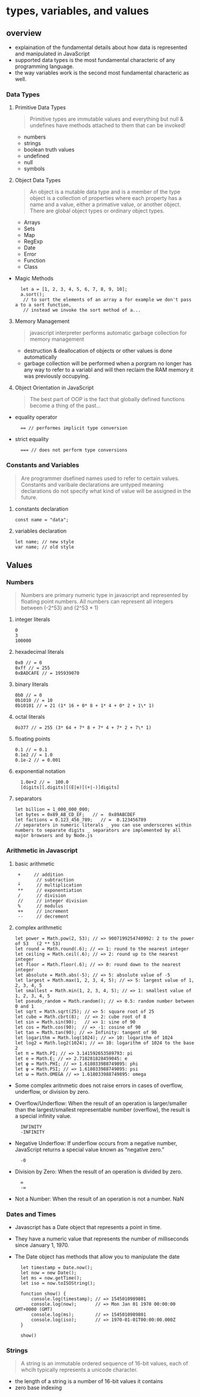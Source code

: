 # types, variables, and values

## overview

- explaination of the fundamental details about how data is represented and manipulated in JavaScript
- supported data types is the most fundamental characteric of any programming language.
- the way variables work is the second most fundamental characteric as well.

### Data Types

1.  Primitive Data Types

    > Primitive types are immutable values and everything but null & undefines have methods attached to them that can be invoked!

    - numbers
    - strings
    - boolean truth values
    - undefined
    - null
    - symbols

2.  Object Data Types

    > An object is a mutable data type and is a member of the type object is a collection of properties where each property has a name and a value, either a primative value, or another object. There are global object types or ordinary object types.

    - Arrays
    - Sets
    - Map
    - RegExp
    - Date
    - Error
    - Function
    - Class

- Magic Methods

        let a = [1, 2, 3, 4, 5, 6, 7, 8, 9, 10];
        a.sort();
         // to sort the elements of an array a for example we don't pass a to a sort function,
         // instead we invoke the sort method of a...

3.  Memory Management

    > javascript interpreter performs automatic garbage collection for memory management

    - destruction & deallocation of objects or other values is done automatically
    - garbage collection will be performed when a porgram no longer has any way to refer to a variabl and will then reclaim the RAM memory it was previously occupying.

4.  Object Orientation in JavaScript

    > The best part of OOP is the fact that globally defined functions become a thing of the past...

- equality operator

        == // performes implicit type conversion

- strict equality

        === // does not perform type conversions

### Constants and Variables

> Are programmer dsefined names used to refer to certain values. Constants and varibale declarations are untyped meaning declarations do not specify what kind of value will be assigned in the future.

1.  constants declaration

        const name = "data";

2.  variables declaration

        let name; // new style
        var name; // old style

## Values

### Numbers

> Numbers are primary numeric type in javascript and represented by floating point numbers. All numbers can represent all integers between (-2^53) and (2^53 \* 1)

1.  integer literals

        0
        3
        100000

2.  hexadecimal literals

        0x0 // = 0
        0xff // = 255
        0xBADCAFE // = 195939070

3.  binary literals

        0b0 // = 0
        0b1010 // = 10
        0b10101 // = 21 (1* 16 + 0* 8 + 1* 4 + 0* 2 + 1\* 1)

4.  octal literals

        0o377 // = 255 (3* 64 + 7* 8 + 7* 4 + 7* 2 + 7\* 1)

5.  floating points

        0.1 // = 0.1
        0.1e2 // = 1.0
        0.1e-2 // = 0.001

6.  exponential notation

          1.0e+2 // =  100.0
          [digits][.digits][(E|e)[(+|-)]digits]

7.  separators

        let billion = 1_000_000_000;
        let bytes = 0x89_AB_CD_EF;   // =  0x89ABCDEF
        let factions = 0.123_456_789;   // =  0.123456789
        // separators in numeric literals _ you can use underscores within numbers to separate digits _ separators are implemented by all major browsers and by Node.js

### Arithmetic in Javascript

1.  basic arithmetic

         +     // addition
         _      // subtraction
         *      // multiplication
         **     // exponentiation
         /      // division
         //     // integer division
         %      // modulus
         ++     // increment
         --     // decrement

2.  complex arithmetic

        let power = Math.pow(2, 53); // => 9007199254740992: 2 to the power of 53   (2 ** 53)
        let round = Math.round(.6); // => 1: round to the nearest integer
        let ceiling = Math.ceil(.6); // => 2: round up to the nearest integer
        let floor = Math.floor(.6); // => 0: round down to the nearest integer
        let absolute = Math.abs(-5); // => 5: absolute value of -5
        let largest = Math.max(1, 2, 3, 4, 5); // => 5: largest value of 1, 2, 3, 4, 5
        let smallest = Math.min(1, 2, 3, 4, 5); // => 1: smallest value of 1, 2, 3, 4, 5
        let pseudo_random = Math.random(); // => 0.5: random number between 0 and 1
        let sqrt = Math.sqrt(25); // => 5: square root of 25
        let cube = Math.cbrt(8);  // => 2: cube root of 8
        let sin = Math.sin(90);   // => 1: sine of 90
        let cos = Math.cos(90);  // => -1: cosine of 90
        let tan = Math.tan(90); // => Infinity: tangent of 90
        let logarithm = Math.log(1024); // => 10: logarithm of 1024
        let log2 = Math.log2(1024); // => 10: logarithm of 1024 to the base 2
        let π = Math.PI; // => 3.141592653589793: pi
        let e = Math.E; // => 2.718281828459045: e
        let φ = Math.PHI; // => 1.618033988749895: phi
        let ψ = Math.PSI; // => 1.618033988749895: psi
        let ω = Math.OMEGA // => 1.618033988749895: omega

- Some complex aritnmetic does not raise errors in cases of overflow, underflow, or division by zero.

- Overflow/Underflow: When the result of an operation is larger/smaller than the largest/smallest representable number (overflow), the result is a special infinity value.

        INFINITY
        -INFINITY

- Negative Underflow: If underflow occurs from a negative number, JavaScript returns a special value known as “negative zero.”

        -0

- Division by Zero: When the result of an operation is divided by zero.

        ∞
        -∞

- Not a Number: When the result of an operation is not a number.
  NaN

### Dates and Times

- Javascript has a Date object that represents a point in time.
- They have a numeric value that represents the number of milliseconds since January 1, 1970.
- The Date object has methods that allow you to manipulate the date

        let timestamp = Date.now();
        let now = new Date();
        let ms = now.getTime();
        let iso = now.toISOString();

        function show() {
            console.log(timestamp); // => 1545010989801
            console.log(now);       // => Mon Jan 01 1970 00:00:00 GMT+0000 (GMT)
            console.log(ms);        // => 1545010989801
            console.log(iso);       // => 1970-01-01T00:00:00.000Z
        }

        show()

### Strings

> A string is an immutable ordered sequence of 16-bit values, each of whcih typically represents a unicode character.

- the length of a string is a number of 16-bit values it contains
- zero base indexing
